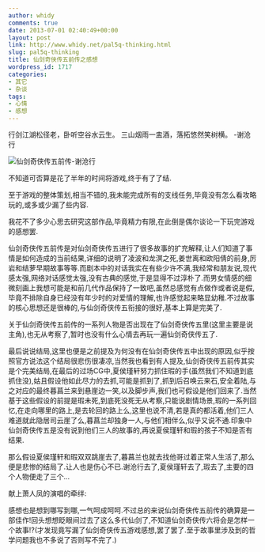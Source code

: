 ```yaml
---
author: whidy
comments: true
date: 2013-07-01 02:40:49+00:00
layout: post
link: http://www.whidy.net/pal5q-thinking.html
slug: pal5q-thinking
title: 仙剑奇侠传五前传之感想
wordpress_id: 1717
categories:
- 其它
- 杂谈
tags:
- 心情
- 感想
---
```


行剑江湖松径老，卧听空谷水云生。
三山烟雨一盅酒，落拓悠然笑树横。
-谢沧行

![仙剑奇侠传五前传-谢沧行](http://www.whidy.net/wp-content/uploads/2013/07/pal5qXcx-400x136.jpg)

不知道可否算是花了半年的时间将游戏,终于有了了结.

至于游戏的整体策划,相当不错的,我未能完成所有的支线任务,毕竟没有怎么看攻略玩的,或多或少漏了些内容.

我花不了多少心思去研究这部作品,毕竟精力有限,在此倒是偶尔谈论一下玩完游戏的感想罢.

<!-- more -->

仙剑奇侠传五前传是对仙剑奇侠传五进行了很多故事的扩充解释,让人们知道了事情是如何造成的当前结果,详细的说明了凌波和龙溟之死,姜世离和欧阳倩的前身,厉岩和结萝早期故事等等.而剧本中的对话我实在有些少许不满,我经常和朋友说,现代感太强,网络对话感觉太强,没有古典的感觉,于是显得不过淳朴了.而男女情感的细微刻画上我想可能是和前几代作品保持了一致吧,虽然总感觉有点做作或者说是假,毕竟不排除自身已经没有年少时的对爱情的理解,也许感觉起来略显幼稚.不过故事的核心思想还是很棒的,与仙剑奇侠传五衔接的很好,基本上算是完美了.

关于仙剑奇侠传五前传的一系列人物是否出现在了仙剑奇侠传五里(这里主要是说主角),也无从考察了,暂时也没有什么心情去再玩一遍仙剑奇侠传五了.

最后说说结局,这里也便是之前提及为何没有在仙剑奇侠传五中出现的原因,似乎按照官方说法这个结局很悲伤很凄凉,当然我也看到有人提及,仙剑奇侠传五前传其实是个完美结局,在最后的过场CG中,夏侯瑾轩努力抓住瑕的手(虽然我们不知道到底抓住没),姑且假设他如此尽力的去抓,可能是抓到了,抓到后召唤云来石,安全着陆,与之对应的最终暮菖兰来到悬崖边一笑,以及脚步声,我们也可假设是他们回来了.当然基于这些假设的前提是瑕未死,到底死没死无从考察,只能说剧情场景,瑕的一系列回忆,在走向哪里的路上,是去轮回的路上么,这里也说不清,若是真的都活着,他们三人难道就此隐居司云崖了么,暮菖兰却独身一人,与他们相伴么,似乎又说不通.印象中仙剑奇侠传五是没有说到他们三人的故事的,再说夏侯瑾轩和瑕的孩子不知是否有结果.

那么假设夏侯瑾轩和瑕双双跳崖去了,暮菖兰也就去找他哥过着正常人生活了,那么便是悲惨的结局了.让人也是伤心不已.谢沧行去了,夏侯瑾轩去了,瑕去了,主要的四个人物便走了三个...

献上萧人凤的演唱的牵绊:



感想也是想到哪写到哪,一气呵成呵呵.不过总的来说仙剑奇侠传五前传的确算是一部佳作!回头想想眨眼间过去了这么多代仙剑了,不知道仙剑奇侠传六将会是怎样一个故事!?(才发现竟写漏了仙剑奇侠传五游戏感想,罢了罢了.至于故事里涉及到的哲学问题我也不多说了否则写不完了.)
